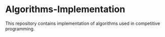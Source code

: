 # Algorithms-Implementation
This repository contains implementation of algorithms used in competitive programming.
